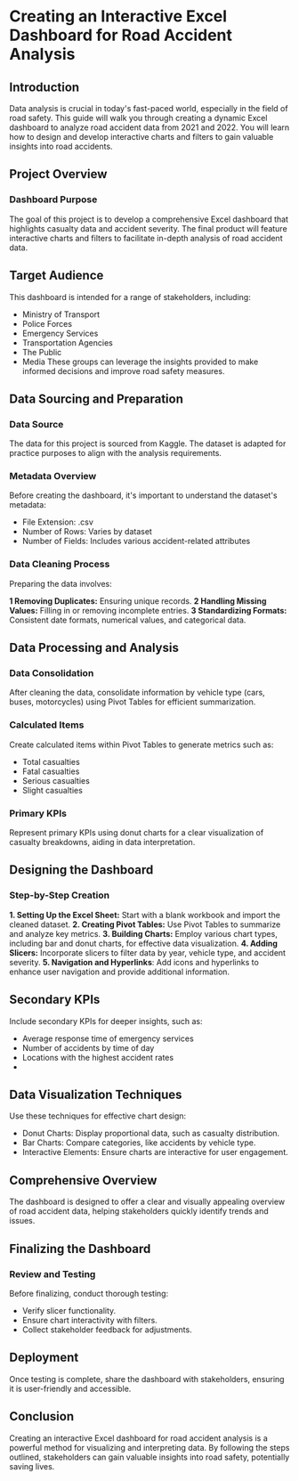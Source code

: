# Creating an Interactive Excel Dashboard for Road Accident Analysis

## Introduction
Data analysis is crucial in today's fast-paced world, especially in the field of road safety. This guide will walk you through creating a dynamic Excel dashboard to analyze road accident data from 2021 and 2022. You will learn how to design and develop interactive charts and filters to gain valuable insights into road accidents.

## Project Overview
### Dashboard Purpose
The goal of this project is to develop a comprehensive Excel dashboard that highlights casualty data and accident severity. The final product will feature interactive charts and filters to facilitate in-depth analysis of road accident data.

## Target Audience
This dashboard is intended for a range of stakeholders, including:

- Ministry of Transport
- Police Forces
- Emergency Services
- Transportation Agencies
- The Public
- Media
These groups can leverage the insights provided to make informed decisions and improve road safety measures.

## Data Sourcing and Preparation
### Data Source
The data for this project is sourced from Kaggle. The dataset is adapted for practice purposes to align with the analysis requirements.

### Metadata Overview
Before creating the dashboard, it's important to understand the dataset's metadata:

- File Extension: .csv
- Number of Rows: Varies by dataset
- Number of Fields: Includes various accident-related attributes
  
### Data Cleaning Process
Preparing the data involves:

**1 Removing Duplicates:** Ensuring unique records.
**2 Handling Missing Values:** Filling in or removing incomplete entries.
**3 Standardizing Formats:** Consistent date formats, numerical values, and categorical data.

## Data Processing and Analysis

### Data Consolidation
After cleaning the data, consolidate information by vehicle type (cars, buses, motorcycles) using Pivot Tables for efficient summarization.

### Calculated Items
Create calculated items within Pivot Tables to generate metrics such as:

- Total casualties
- Fatal casualties
- Serious casualties
- Slight casualties

### Primary KPIs
Represent primary KPIs using donut charts for a clear visualization of casualty breakdowns, aiding in data interpretation.

## Designing the Dashboard

### Step-by-Step Creation
**1. Setting Up the Excel Sheet:** Start with a blank workbook and import the cleaned dataset.
**2. Creating Pivot Tables:** Use Pivot Tables to summarize and analyze key metrics.
**3. Building Charts:** Employ various chart types, including bar and donut charts, for effective data visualization.
**4. Adding Slicers:** Incorporate slicers to filter data by year, vehicle type, and accident severity.
**5. Navigation and Hyperlinks**: Add icons and hyperlinks to enhance user navigation and provide additional information.
   
## Secondary KPIs
Include secondary KPIs for deeper insights, such as:

- Average response time of emergency services
- Number of accidents by time of day
- Locations with the highest accident rates
- 
## Data Visualization Techniques
Use these techniques for effective chart design:

- Donut Charts: Display proportional data, such as casualty distribution.
- Bar Charts: Compare categories, like accidents by vehicle type.
- Interactive Elements: Ensure charts are interactive for user engagement.

## Comprehensive Overview
The dashboard is designed to offer a clear and visually appealing overview of road accident data, helping stakeholders quickly identify trends and issues.

## Finalizing the Dashboard
### Review and Testing
Before finalizing, conduct thorough testing:

- Verify slicer functionality.
- Ensure chart interactivity with filters.
- Collect stakeholder feedback for adjustments.
  
## Deployment
Once testing is complete, share the dashboard with stakeholders, ensuring it is user-friendly and accessible.

## Conclusion
Creating an interactive Excel dashboard for road accident analysis is a powerful method for visualizing and interpreting data. By following the steps outlined, stakeholders can gain valuable insights into road safety, potentially saving lives.

